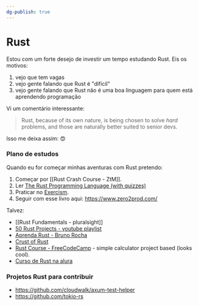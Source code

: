 ```yaml
---
dg-publish: true
---
```

# Rust

Estou com um forte desejo de investir um tempo estudando Rust. Eis os motivos:

1. vejo que tem vagas
2. vejo gente falando que Rust é "difícil"
3. vejo gente falando que Rust não é uma boa linguagem para quem está aprendendo programação

Vi um comentário interessante:

> Rust, because of its own nature, is being chosen to solve _hard_ problems, and those are naturally better suited to senior devs.

Isso me deixa assim: 😍

### Plano de estudos

Quando eu for começar minhas aventuras com Rust pretendo:

1. Começar por [[Rust Crash Course - ZtM]].
2. Ler [The Rust Programming Language (with quizzes)](https://rust-book.cs.brown.edu/)
3. Praticar no [Exercism](https://exercism.org/tracks/rust).
4. Seguir com esse livro aqui: <https://www.zero2prod.com/>

Talvez:

- [[Rust Fundamentals - pluralsight]]
- [50 Rust Projects - youtube playlist](https://youtube.com/playlist?list=PL5dTjWUk_cPYuhHm9_QImW7_u4lr5d6zO)
- [Aprenda Rust - Bruno Rocha](https://youtube.com/playlist?list=PLjSf4DcGBdiGCNOrCoFgtj0KrUq1MRUME)
- [Crust of Rust](https://youtube.com/playlist?list=PLqbS7AVVErFiWDOAVrPt7aYmnuuOLYvOa&si=mPXt_gQ0sh37WFK8)
- [Rust Course - FreeCodeCamp](https://youtu.be/MsocPEZBd-M) - simple calculator project based (looks cool).
- [Curso de Rust na alura](https://www.alura.com.br/curso-online-rust-linguagem-programacao-performatica-segura)


### Projetos Rust para contribuir

- <https://github.com/cloudwalk/axum-test-helper>
- <https://github.com/tokio-rs>

